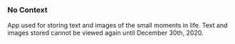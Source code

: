 ### No Context

App used for storing text and images of the small moments in life. Text and images stored cannot be viewed again until December 30th, 2020.